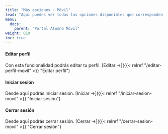 ```yaml
---
title: "Más opciones - Móvil"
lead: "Aquí puedes ver todas las opciones disponibles que corresponden a más opciones."
menu:
  docs:
    parent: "Portal Alumno Móvil"
weight: 010
toc: true
---
```


#### Editar perfil 

Con esta funcionalidad podrás editar tu perfil. [Editar →]({{< relref "/editar-perfil-movil" >}} "Editar perfil")

#### Iniciar sesión

Desde aquí podrás iniciar sesión. [Iniciar →]({{< relref "/iniciar-sesion-movil" >}} "Iniciar sesión")

#### Cerrar sesión

Desde aquí podrás cerrar sesión. [Cerrar →]({{< relref "/cerrar-sesion-movil" >}} "Cerrar sesión")
